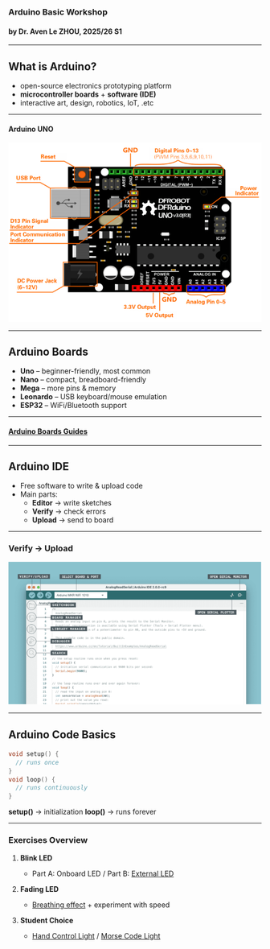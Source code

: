 ### Arduino Basic Workshop  

#### by Dr. Aven Le ZHOU, 2025/26 S1

---

## What is Arduino?  
- open-source electronics prototyping platform  
- **microcontroller boards** + **software (IDE)**  
- interactive art, design, robotics, IoT, .etc  

----

#### Arduino UNO

![arudino uno](images/arduino.png)

----

## Arduino Boards  
- **Uno** – beginner-friendly, most common  
- **Nano** – compact, breadboard-friendly  
- **Mega** – more pins & memory  
- **Leonardo** – USB keyboard/mouse emulation  
- **ESP32** – WiFi/Bluetooth support  

----

#### [Arduino Boards Guides](https://www.dfrobot.com/blog-1540.html?srsltid=AfmBOooyno3QZObH8bNBupJTIXjaNhtBHoUY2MiDHn-fN6cUP0jIdwuo)


----

## Arduino IDE  
- Free software to write & upload code  
- Main parts:  
  - **Editor** → write sketches  
  - **Verify** → check errors  
  - **Upload** → send to board  
  <!-- - **Serial Monitor** → read sensor data   -->

----

### Verify → Upload
![verify](images/verify.png)

----

## Arduino Code Basics  

```cpp
void setup() {
  // runs once
}
void loop() {
  // runs continuously
}
```

**setup()** → initialization
**loop()** → runs forever


---

### Exercises Overview  

1. **Blink LED**  
   - Part A: Onboard LED / Part B: [External LED](https://mc.dfrobot.com.cn/thread-1042-1-1.html)

2. **Fading LED**  
   - [Breathing effect](https://learn.dfrobot.com/makelog-314842.html) + experiment with speed  

3. **Student Choice**  
   - [Hand Control Light](https://mc.dfrobot.com.cn/thread-321466-1-1.html?fromuid=864588)  / [Morse Code Light](https://learn.dfrobot.com/makelog-314840.html)  


